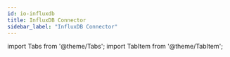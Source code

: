 ```yaml
---
id: io-influxdb
title: InfluxDB Connector
sidebar_label: "InfluxDB Connector"
---
```


import Tabs from '@theme/Tabs';
import TabItem from '@theme/TabItem';

